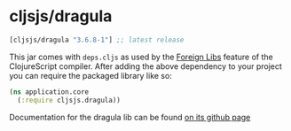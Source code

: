 # cljsjs/dragula

[](dependency)
```clojure
[cljsjs/dragula "3.6.8-1"] ;; latest release
```
[](/dependency)

This jar comes with `deps.cljs` as used by the [Foreign Libs][flibs] feature
of the ClojureScript compiler. After adding the above dependency to your project
you can require the packaged library like so:

```clojure
(ns application.core
  (:require cljsjs.dragula))
```

Documentation for the dragula lib can be found [on its github page](https://github.com/bevacqua/dragula)

[flibs]: https://github.com/clojure/clojurescript/wiki/Foreign-Dependencies
